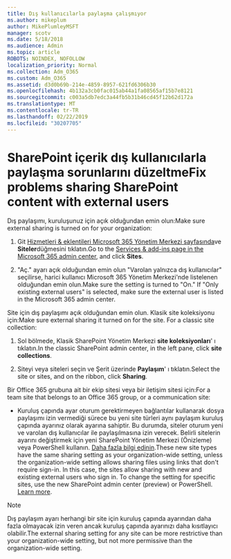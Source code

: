 ```yaml
---
title: Dış kullanıcılarla paylaşma çalışmıyor
ms.author: mikeplum
author: MikePlumleyMSFT
manager: scotv
ms.date: 5/18/2018
ms.audience: Admin
ms.topic: article
ROBOTS: NOINDEX, NOFOLLOW
localization_priority: Normal
ms.collection: Adm_O365
ms.custom: Adm_O365
ms.assetid: d3d0b69b-214e-4859-8957-621fd6306b30
ms.openlocfilehash: 4b132a3cb0fac015ab44a1fa08565af15b7e8121
ms.sourcegitcommit: c003a5db7edc3a44fb5b31b46cd45f12b62d172a
ms.translationtype: MT
ms.contentlocale: tr-TR
ms.lasthandoff: 02/22/2019
ms.locfileid: "30207705"
---
```

# <a name="fix-problems-sharing-sharepoint-content-with-external-users"></a><span data-ttu-id="bcbd8-102">SharePoint içerik dış kullanıcılarla paylaşma sorunlarını düzeltme</span><span class="sxs-lookup"><span data-stu-id="bcbd8-102">Fix problems sharing SharePoint content with external users</span></span>

<span data-ttu-id="bcbd8-103">Dış paylaşımı, kuruluşunuz için açık olduğundan emin olun:</span><span class="sxs-lookup"><span data-stu-id="bcbd8-103">Make sure external sharing is turned on for your organization:</span></span>
  
1. <span data-ttu-id="bcbd8-104">Git [Hizmetleri &amp; eklentileri Microsoft 365 Yönetim Merkezi sayfasında](https://portal.office.com/adminportal/home#/Settings/ServicesAndAddIns)ve **Siteler**düğmesini tıklatın.</span><span class="sxs-lookup"><span data-stu-id="bcbd8-104">Go to the [Services &amp; add-ins page in the Microsoft 365 admin center](https://portal.office.com/adminportal/home#/Settings/ServicesAndAddIns), and click **Sites**.</span></span>
    
2. <span data-ttu-id="bcbd8-p101">"Aç." ayarı açık olduğundan emin olun "Varolan yalnızca dış kullanıcılar" seçilirse, harici kullanıcı Microsoft 365 Yönetim Merkezi'nde listelenen olduğundan emin olun.</span><span class="sxs-lookup"><span data-stu-id="bcbd8-p101">Make sure the setting is turned to "On." If "Only existing external users" is selected, make sure the external user is listed in the Microsoft 365 admin center.</span></span>
    
<span data-ttu-id="bcbd8-p102">Site için dış paylaşımı açık olduğundan emin olun. Klasik site koleksiyonu için:</span><span class="sxs-lookup"><span data-stu-id="bcbd8-p102">Make sure external sharing it turned on for the site. For a classic site collection:</span></span>
  
1. <span data-ttu-id="bcbd8-109">Sol bölmede, Klasik SharePoint Yönetim Merkezi **site koleksiyonları**' ı tıklatın.</span><span class="sxs-lookup"><span data-stu-id="bcbd8-109">In the classic SharePoint admin center, in the left pane, click **site collections**.</span></span>
    
2. <span data-ttu-id="bcbd8-110">Siteyi veya siteleri seçin ve Şerit üzerinde **Paylaşım**' ı tıklatın.</span><span class="sxs-lookup"><span data-stu-id="bcbd8-110">Select the site or sites, and on the ribbon, click **Sharing**.</span></span>
    
<span data-ttu-id="bcbd8-111">Bir Office 365 grubuna ait bir ekip sitesi veya bir iletişim sitesi için:</span><span class="sxs-lookup"><span data-stu-id="bcbd8-111">For a team site that belongs to an Office 365 group, or a communication site:</span></span>
  
- <span data-ttu-id="bcbd8-p103">Kuruluş çapında ayar oturum gerektirmeyen bağlantılar kullanarak dosya paylaşımı izin vermediği sürece bu yeni site türleri aynı paylaşım kuruluş çapında ayarınız olarak ayarına sahiptir. Bu durumda, siteler oturum yeni ve varolan dış kullanıcılar ile paylaşılmasına izin verecek. Belirli sitelerin ayarını değiştirmek için yeni SharePoint Yönetim Merkezi (Önizleme) veya PowerShell kullanın. [Daha fazla bilgi edinin](https://go.microsoft.com/fwlink/?linkid=871863).</span><span class="sxs-lookup"><span data-stu-id="bcbd8-p103">These new site types have the same sharing setting as your organization-wide setting, unless the organization-wide setting allows sharing files using links that don't require sign-in. In this case, the sites allow sharing with new and existing external users who sign in. To change the setting for specific sites, use the new SharePoint admin center (preview) or PowerShell. [Learn more](https://go.microsoft.com/fwlink/?linkid=871863).</span></span>
    
> [!NOTE]
> <span data-ttu-id="bcbd8-116">Dış paylaşım ayarı herhangi bir site için kuruluş çapında ayarından daha fazla olmayacak izin veren ancak kuruluş çapında ayarınızı daha kısıtlayıcı olabilir.</span><span class="sxs-lookup"><span data-stu-id="bcbd8-116">The external sharing setting for any site can be more restrictive than your organization-wide setting, but not more permissive than the organization-wide setting.</span></span> 
  

